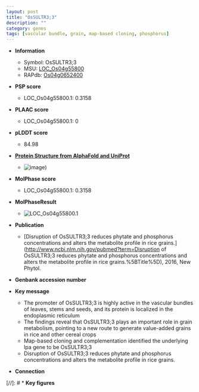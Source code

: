 ```yaml
---
layout: post
title: "OsSULTR3;3"
description: ""
category: genes
tags: [vascular bundle, grain, map-based cloning, phosphorus]
---
```


* **Information**  
    + Symbol: OsSULTR3;3  
    + MSU: [LOC_Os04g55800](http://rice.plantbiology.msu.edu/cgi-bin/ORF_infopage.cgi?orf=LOC_Os04g55800)  
    + RAPdb: [Os04g0652400](http://rapdb.dna.affrc.go.jp/viewer/gbrowse_details/irgsp1?name=Os04g0652400)  

* **PSP score**  
    + LOC_Os04g55800.1: 0.3158 

* **PLAAC score**  
    + LOC_Os04g55800.1: 0 

* **pLDDT score**
    + 84.98

* **[Protein Structure from AlphaFold and UniProt](https://www.uniprot.org/uniprotkb/A0A0U3C0P2/entry#structure)**
    + ![image](https://ricepsp.github.io/images/A/AF-A0A0U3C0P2-F1.png))

* **MolPhase score**
    + LOC_Os04g55800.1: 0.3158

* **MolPhaseResult**
    + ![LOC_Os04g55800.1](https://ricepsp.github.io/pictures/LOC_Os04g/LOC_Os04g55800.1.png)

* **Publication**  
    + [Disruption of OsSULTR3;3 reduces phytate and phosphorus concentrations and alters the metabolite profile in rice grains.](http://www.ncbi.nlm.nih.gov/pubmed?term=Disruption of OsSULTR3;3 reduces phytate and phosphorus concentrations and alters the metabolite profile in rice grains.%5BTitle%5D), 2016, New Phytol.

* **Genbank accession number**  

* **Key message**  
    + The promoter of OsSULTR3;3 is highly active in the vascular bundles of leaves, stems and seeds, and its protein is localized in the endoplasmic reticulum
    + The findings reveal that OsSULTR3;3 plays an important role in grain metabolism, pointing to a new route to generate value-added grains in rice and other cereal crops
    + Map-based cloning and complementation identified the underlying lpa gene to be OsSULTR3;3
    + Disruption of OsSULTR3;3 reduces phytate and phosphorus concentrations and alters the metabolite profile in rice grains.

* **Connection**  

[//]: # * **Key figures**  


